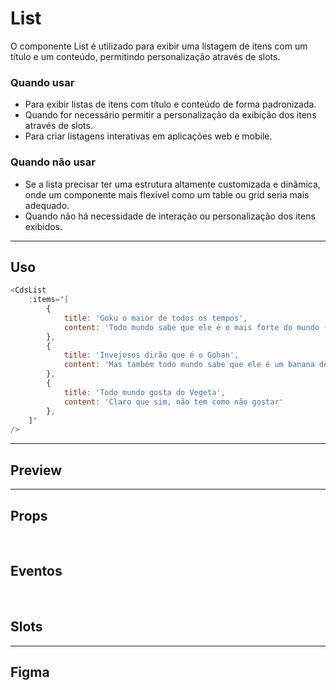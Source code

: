# List

O componente List é utilizado para exibir uma listagem de itens com um título e um conteúdo, permitindo personalização através de slots.

### Quando usar

- Para exibir listas de itens com título e conteúdo de forma padronizada.
- Quando for necessário permitir a personalização da exibição dos itens através de slots.
- Para criar listagens interativas em aplicações web e mobile.

### Quando não usar

- Se a lista precisar ter uma estrutura altamente customizada e dinâmica, onde um componente mais flexível como um table ou grid seria mais adequado.
- Quando não há necessidade de interação ou personalização dos itens exibidos.

---

## Uso

```js
<CdsList
	:items="[
		{
			title: 'Goku o maior de todos os tempos',
			content: 'Todo mundo sabe que ele é o mais forte do mundo (não é atoa o filme 2)'
		},
		{
			title: 'Invejosos dirão que é o Gohan',
			content: 'Mas também todo mundo sabe que ele é um banana depois da saga do Cell'
		},
		{
			title: 'Todo mundo gosta do Vegeta',
			content: 'Claro que sim, não tem como não gostar'
		},
	]"
/>
```

---

## Preview

<PreviewContainer
	:component="CdsList"
	:events="cdsListEvents"
/>

---

## Props

<APITable
	name="List"
	section="props"
/>
<br />

## Eventos

<APITable
	name="List"
	section="events"
/>
<br />

## Slots

<APITable
	name="List"
	section="slots"
/>

---

## Figma

<FigmaFrame
	src="https://embed.figma.com/design/J5fTswomlHu7RXk1gwbUq6/Cuida?node-id=2040-370&embed-host=share"
/>

<script setup>
import { ref } from 'vue';
import CdsList from '@/components/List.vue';
import APITable from '../../docgen/APITable.vue';
import DemoContainer from '../../docgen/DemoContainer.vue';
import FigmaFrame from '../../docgen/FigmaFrame.vue';

const cdsListEvents = [
	'click'
];
</script>
